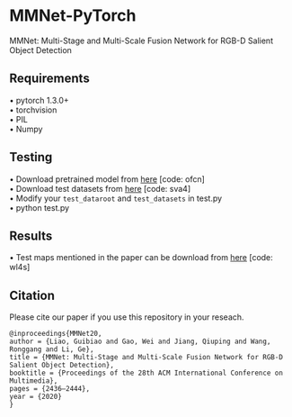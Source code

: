 # MMNet-PyTorch
MMNet: Multi-Stage and Multi-Scale Fusion Network for RGB-D Salient Object Detection

## Requirements
•	pytorch 1.3.0+   
•	torchvision   
•	PIL   
•	Numpy   

## Testing
•	Download pretrained model from [here](https://pan.baidu.com/s/1sGj6HacGepzWX9-8q8NThQ) [code: ofcn]   
•	Download test datasets from [here](https://pan.baidu.com/s/1hOWEFfcIXGwYHDCzASgkhg ) [code: sva4]  
•	Modify your `test_dataroot` and `test_datasets` in test.py   
•	python test.py   

## Results
•	Test maps mentioned in the paper can be download from [here](https://pan.baidu.com/s/1S2ZT1AGqW0CfwaGFmubbbQ) [code: wl4s]

## Citation
Please cite our paper if you use this repository in your reseach.
```
@inproceedings{MMNet20,   
author = {Liao, Guibiao and Gao, Wei and Jiang, Qiuping and Wang, Ronggang and Li, Ge},  
title = {MMNet: Multi-Stage and Multi-Scale Fusion Network for RGB-D Salient Object Detection},  
booktitle = {Proceedings of the 28th ACM International Conference on Multimedia},   
pages = {2436–2444},   
year = {2020}
}  
```




